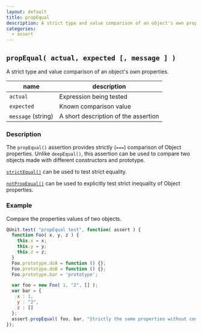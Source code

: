 ```yaml
---
layout: default
title: propEqual
description: A strict type and value comparison of an object's own properties.
categories:
  - assert
---
```


## `propEqual( actual, expected [, message ] )`

A strict type and value comparison of an object's own properties.

| name               | description                          |
|--------------------|--------------------------------------|
| `actual`           | Expression being tested              |
| `expected`         | Known comparison value               |
| `message` (string) | A short description of the assertion |

### Description

The `propEqual()` assertion provides strictly (`===`) comparison of Object properties. Unlike `deepEqual()`, this assertion can be used to compare two objects made with different constructors and prototype.

[`strictEqual()`](/assert/strictEqual) can be used to test strict equality.

[`notPropEqual()`](/assert/notPropEqual) can be used to explicitly test strict inequality of Object properties.

### Example

Compare the properties values of two objects.

```js
QUnit.test( "propEqual test", function( assert ) {
  function Foo( x, y, z ) {
    this.x = x;
    this.y = y;
    this.z = z;
  }
  Foo.prototype.doA = function () {};
  Foo.prototype.doB = function () {};
  Foo.prototype.bar = 'prototype';

  var foo = new Foo( 1, "2", [] );
  var bar = {
    x : 1,
    y : "2",
    z : []
  };
  assert.propEqual( foo, bar, "Strictly the same properties without comparing objects constructors." );
});
```
